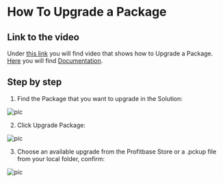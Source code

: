 
# How To Upgrade a Package

## Link to the video

Under [this link](https://profitbasedocs.blob.core.windows.net/videos/Packages%20-%20Upgrade.mp4) you will find video that shows how to Upgrade a Package. [Here](../../package/upgrade-package.md) you will find [Documentation](../../package/upgrade-package.md).
<br/>


## Step by step


1. Find the Package that you want to upgrade in the Solution:

![pic](https://profitbasedocs.blob.core.windows.net/images/HTupPack%20(1).png)

2. Click Upgrade Package:

![pic](https://profitbasedocs.blob.core.windows.net/images/HTupPack%20(2).png)

3. Choose an available upgrade from the Profitbase Store or a .pckup file from your local folder, confirm:

![pic](https://profitbasedocs.blob.core.windows.net/images/HTupPack%20(3).png)

